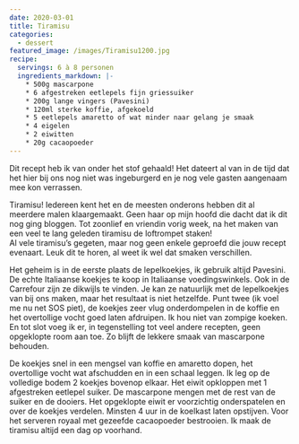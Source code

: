 ```yaml
---
date: 2020-03-01
title: Tiramisu
categories:
  - dessert
featured_image: /images/Tiramisu1200.jpg
recipe:
  servings: 6 à 8 personen
  ingredients_markdown: |-
    * 500g mascarpone    * 6 afgestreken eetlepels fijn griessuiker
    * 200g lange vingers (Pavesini)
    * 120ml sterke koffie, afgekoeld
    * 5 eetlepels amaretto of wat minder naar gelang je smaak
    * 4 eigelen
    * 2 eiwitten
    * 20g cacaopoeder
---
```

Dit recept heb ik van onder het stof gehaald! 
Het dateert al van in de tijd dat het hier bij ons nog niet was ingeburgerd en je nog vele gasten aangenaam mee kon verrassen.

Tiramisu! Iedereen kent het en de meesten onderons hebben dit al meerdere malen klaargemaakt. Geen haar op mijn hoofd die dacht dat ik dit nog ging bloggen.
Tot zoonlief en vriendin vorig week, na het maken van een veel te lang geleden tiramisu de loftrompet staken!  
Al vele tiramisu’s gegeten, maar nog geen enkele geproefd die jouw recept evenaart.
Leuk dit te horen, al weet ik wel dat smaken verschillen.

Het geheim is in de eerste plaats de lepelkoekjes, ik gebruik altijd Pavesini.
De echte Italiaanse koekjes te koop in Italiaanse voedingswinkels. Ook in de Carrefour zijn ze dikwijls te vinden.
Je kan ze natuurlijk met de lepelkoekjes van bij ons maken, maar het resultaat is niet hetzelfde.
Punt twee (ik voel me nu net SOS piet), de koekjes zeer vlug onderdompelen in de koffie en het overtollige vocht goed laten afdruipen. Ik hou niet van zompige koeken.
En tot slot voeg ik er, in tegenstelling tot veel andere recepten, geen opgeklopte room aan toe. Zo blijft de lekkere smaak van mascarpone behouden.


<!--more-->

De koekjes snel in een mengsel van koffie en amaretto dopen, het overtollige vocht wat afschudden en in een schaal leggen. Ik leg op de volledige bodem 2 koekjes bovenop elkaar.
Het eiwit opkloppen met 1 afgestreken eetlepel suiker.
De mascarpone mengen met de rest van de suiker en de dooiers. Het opgeklopte eiwit er voorzichtig onderspatelen en over de koekjes verdelen. 
Minsten 4 uur in de koelkast laten opstijven.
Voor het serveren royaal met gezeefde cacaopoeder bestrooien.
Ik maak de tiramisu altijd een dag op voorhand.




